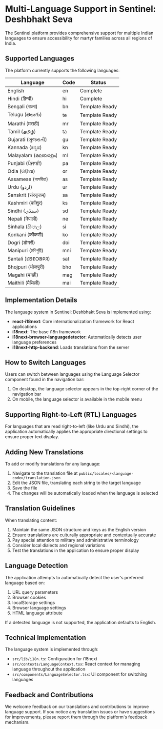# Multi-Language Support in Sentinel: Deshbhakt Seva

The Sentinel platform provides comprehensive support for multiple Indian languages to ensure accessibility for martyr families across all regions of India.

## Supported Languages

The platform currently supports the following languages:

| Language | Code | Status |
|----------|------|--------|
| English | en | Complete |
| Hindi (हिन्दी) | hi | Complete |
| Bengali (বাংলা) | bn | Template Ready |
| Telugu (తెలుగు) | te | Template Ready |
| Marathi (मराठी) | mr | Template Ready |
| Tamil (தமிழ்) | ta | Template Ready |
| Gujarati (ગુજરાતી) | gu | Template Ready |
| Kannada (ಕನ್ನಡ) | kn | Template Ready |
| Malayalam (മലയാളം) | ml | Template Ready |
| Punjabi (ਪੰਜਾਬੀ) | pa | Template Ready |
| Odia (ଓଡ଼ିଆ) | or | Template Ready |
| Assamese (অসমীয়া) | as | Template Ready |
| Urdu (اردو) | ur | Template Ready |
| Sanskrit (संस्कृतम्) | sa | Template Ready |
| Kashmiri (कॉशुर) | ks | Template Ready |
| Sindhi (سنڌي) | sd | Template Ready |
| Nepali (नेपाली) | ne | Template Ready |
| Sinhala (සිංහල) | si | Template Ready |
| Konkani (कोंकणी) | ko | Template Ready |
| Dogri (डोगरी) | doi | Template Ready |
| Manipuri (মণিপুরী) | mni | Template Ready |
| Santali (ᱥᱟᱱᱛᱟᱞᱤ) | sat | Template Ready |
| Bhojpuri (भोजपुरी) | bho | Template Ready |
| Magahi (मगही) | mag | Template Ready |
| Maithili (मैथिली) | mai | Template Ready |

## Implementation Details

The language system in Sentinel: Deshbhakt Seva is implemented using:

- **react-i18next**: Core internationalization framework for React applications
- **i18next**: The base i18n framework
- **i18next-browser-languagedetector**: Automatically detects user language preferences
- **i18next-http-backend**: Loads translations from the server

## How to Switch Languages

Users can switch between languages using the Language Selector component found in the navigation bar:

1. On desktop, the language selector appears in the top-right corner of the navigation bar
2. On mobile, the language selector is available in the mobile menu

## Supporting Right-to-Left (RTL) Languages

For languages that are read right-to-left (like Urdu and Sindhi), the application automatically applies the appropriate directional settings to ensure proper text display.

## Adding New Translations

To add or modify translations for any language:

1. Navigate to the translation file at `public/locales/<language-code>/translation.json`
2. Edit the JSON file, translating each string to the target language
3. Save the file
4. The changes will be automatically loaded when the language is selected

## Translation Guidelines

When translating content:

1. Maintain the same JSON structure and keys as the English version
2. Ensure translations are culturally appropriate and contextually accurate
3. Pay special attention to military and administrative terminology
4. Consider local dialects and regional variations
5. Test the translations in the application to ensure proper display

## Language Detection

The application attempts to automatically detect the user's preferred language based on:

1. URL query parameters
2. Browser cookies
3. localStorage settings
4. Browser language settings
5. HTML language attribute

If a detected language is not supported, the application defaults to English.

## Technical Implementation

The language system is implemented through:

- `src/lib/i18n.ts`: Configuration for i18next
- `src/contexts/LanguageContext.tsx`: React context for managing language throughout the application
- `src/components/LanguageSelector.tsx`: UI component for switching languages

## Feedback and Contributions

We welcome feedback on our translations and contributions to improve language support. If you notice any translation issues or have suggestions for improvements, please report them through the platform's feedback mechanism. 
